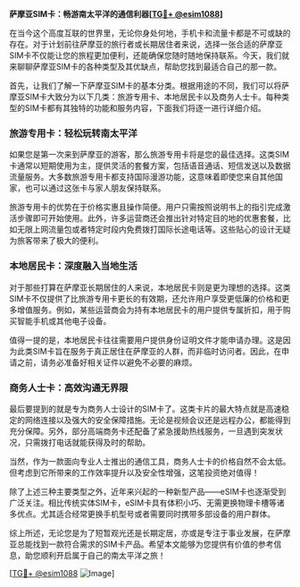 **萨摩亚SIM卡：畅游南太平洋的通信利器[[TG💪+ @esim1088](https://t.me/s/esim1088)]**

在当今这个高度互联的世界里，无论你身处何地，手机卡和流量卡都是不可或缺的存在。对于计划前往萨摩亚的旅行者或长期居住者来说，选择一张合适的萨摩亚SIM卡不仅能让您的旅程更加便利，还能确保您随时随地保持联系。今天，我们就来聊聊萨摩亚SIM卡的各种类型及其优缺点，帮助您找到最适合自己的那一款。

首先，让我们了解一下萨摩亚SIM卡的基本分类。根据用途的不同，我们可以将萨摩亚SIM卡大致分为以下几类：旅游专用卡、本地居民卡以及商务人士卡。每种类型的SIM卡都有其独特的功能和服务内容，下面我们将逐一进行详细介绍。

### **旅游专用卡：轻松玩转南太平洋**

如果您是第一次来到萨摩亚的游客，那么旅游专用卡将是您的最佳选择。这类SIM卡通常以短期使用为主，提供灵活的套餐方案，包括语音通话、短信发送以及数据流量服务。大多数旅游专用卡都支持国际漫游功能，这意味着即使您来自其他国家，也可以通过这张卡与家人朋友保持联系。

旅游专用卡的优势在于价格实惠且操作简便。用户只需按照说明书上的指引完成激活步骤即可开始使用。此外，许多运营商还会推出针对特定目的地的优惠套餐，比如无限上网流量包或者特定时段内免费拨打国际长途电话等。这些贴心的设计无疑为旅客带来了极大的便利。

### **本地居民卡：深度融入当地生活**

对于那些打算在萨摩亚长期居住的人来说，本地居民卡则是更为理想的选择。这类SIM卡不仅提供了比旅游专用卡更长的有效期，还允许用户享受更低廉的价格和更多增值服务。例如，某些运营商会为持有本地居民卡的用户提供专属折扣，用于购买智能手机或其他电子设备。

值得一提的是，本地居民卡往往需要用户提供身份证明文件才能申请办理。这是因为此类SIM卡旨在服务于真正居住在萨摩亚的人群，而非临时访问者。因此，在申请之前，请务必准备好相关证件以避免不必要的麻烦。

### **商务人士卡：高效沟通无界限**

最后要提到的就是专为商务人士设计的SIM卡了。这类卡片的最大特点就是高速稳定的网络连接以及强大的安全保障措施。无论是视频会议还是远程办公，都能得到充分保障。另外，部分高端商务卡还配备了紧急援助热线服务，一旦遇到突发状况，只需拨打电话就能获得及时的帮助。

当然，作为一款面向专业人士推出的通信工具，商务人士卡的价格自然不会太低。但考虑到它所带来的工作效率提升以及安全性增强，这笔投资绝对值得！

除了上述三种主要类型之外，近年来兴起的一种新型产品——eSIM卡也逐渐受到广泛关注。相比传统实体SIM卡，eSIM卡具有体积小巧、无需更换物理卡槽等诸多优点。尤其适合经常更换手机型号或者需要同时携带多部设备的用户群体。

综上所述，无论您是为了短暂观光还是长期定居，亦或是专注于事业发展，在萨摩亚总能找到一款符合需求的SIM卡产品。希望本文能够为您提供有价值的参考信息，助您顺利开启属于自己的南太平洋之旅！

[[TG💪+ @esim1088](https://t.me/s/esim1088) ![Image](https://i.postimg.cc/4NQfJmqS/Snipaste-2025-05-13-00-14-12.png)]